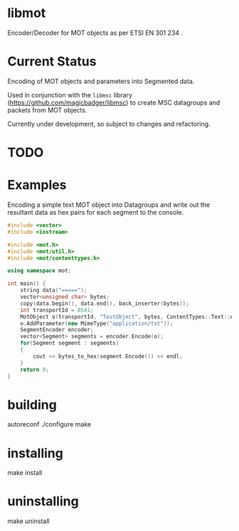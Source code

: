 libmot
======

Encoder/Decoder for MOT objects as per ETSI EN 301 234 .

# Current Status

Encoding of MOT objects and parameters into Segmented data. 

Used in conjunction with the `libmsc` library (https://github.com/magicbadger/libmsc) to create MSC datagroups and packets from MOT objects.

Currently under development, so subject to changes and refactoring.

# TODO

# Examples

Encoding a simple text MOT object into Datagroups and write out the resultant data as hex pairs for each segment to the console.

```cpp
#include <vector>
#include <iostream>

#include <mot.h>
#include <mot/util.h>
#include <mot/contenttypes.h>

using namespace mot;

int main() {
    string data("=====");
    vector<unsigned char> bytes;
    copy(data.begin(), data.end(), back_inserter(bytes));
    int transportId = 8541;
    MotObject o(transportId, "TestObject", bytes, ContentTypes::Text::ASCII);
    o.AddParameter(new MimeType("application/txt"));
    SegmentEncoder encoder;
    vector<Segment> segments = encoder.Encode(o);
    for(Segment segment : segments)
    {
        cout << bytes_to_hex(segment.Encode()) << endl;
    }
    return 0;
}
```

# building

autoreconf
./configure
make

# installing

make install

# uninstalling

make uninstall
